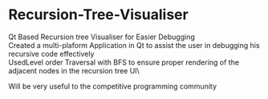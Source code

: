# Recursion-Tree-Visualiser
Qt Based Recursion tree Visualiser for Easier Debugging \
Created a multi-plaform Application in Qt to assist the user in debugging his recursive code effectively\
UsedLevel order Traversal with BFS to ensure proper rendering of the adjacent nodes in the recursion tree UI\

Will be very useful to the competitive programming community
